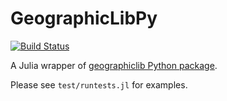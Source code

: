 # GeographicLibPy

[![Build Status](https://travis-ci.org/kshramt/GeographicLibPy.jl.svg?branch=master)](https://travis-ci.org/kshramt/GeographicLibPy.jl)

A Julia wrapper of [geographiclib Python package](https://pypi.python.org/pypi/geographiclib).

Please see `test/runtests.jl` for examples.
